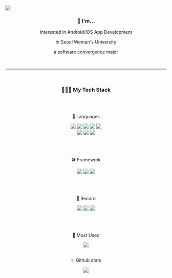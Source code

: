 <img src="https://capsule-render.vercel.app/api?type=transparent&color=auto&height=300&section=header&text=nakyung's%20Github!&fontSize=90&fontColor=7F52FF" />

<div align="center">
	<h3>👤 I'm... </h3>
	<p>interested in Android/iOS App Development</p>
	<p>in Seoul Women's University</p>
	<p>a software convergence major</p>
</div>
<br><hr><br>
<div align="center">
	<h3>👩🏻‍💻 My Tech Stack </h3>
	<br><br>
	<p>🔡 Languages </p>
</div>

<div align="center">
	<img src="https://img.shields.io/badge/Kotlin-7F52FF?style=flat&logo=Kotlin&logoColor=white" />	
	<img src="https://img.shields.io/badge/Swift-F05138?style=flat&logo=Swift&logoColor=white" />
	<img src="https://img.shields.io/badge/PHP-777BB4?style=flat&logo=Swift&logoColor=white" />
	<img src="https://img.shields.io/badge/JAVA-4B4B77?style=flat&logo=JAVA&logoColor=white" />
	<img src="https://img.shields.io/badge/CSS-1572B6?style=flat&logo=CSS3&logoColor=white" />
	<br>
	<img src="https://img.shields.io/badge/Python-3776AB?style=flat&logo=Python&logoColor=white" />
	<img src="https://img.shields.io/badge/HTML5-E34F26?style=flat&logo=HTML5&logoColor=white" />
	<img src="https://img.shields.io/badge/C++-00599C?style=flat&logo=C++&logoColor=white" />
</div>
<br><br><br>
<div align=center>
	<p>🛠️ Framewrok </p>
	<img src="https://img.shields.io/badge/Android Studio-3DDC84?style=flat&logo=Android Studio&logoColor=white" />
	<img src="https://img.shields.io/badge/Xcode-147EFB?style=flat&logo=Xcode&logoColor=white" />
	<img src="https://img.shields.io/badge/Visual Studio Code-007ACC?style=flat&logo=Visual Studio Code&logoColor=white" />
</div>
<br><br><br>
<div align=center>
	<p>📝 Record </p>
	<a href="https://github.com/nakyung128"><img src="https://img.shields.io/badge/Github-181717?style=flat&logo=Github&logoColor=white" /></a>
	<a href="https://p-rogramming.tistory.com"><img src="https://img.shields.io/badge/Tistory-181717?style=flat&logo=Tistory&logoColor=white" /></a>
	<a href="https://basalt-barberry-0ae.notion.site/ec9d0e1f28d845bd84bca180bb8d5e2e?v=36da809f387a4e2795d6881ab00f450b"><img src="https://img.shields.io/badge/Notion-181717?style=flat&logo=Notion&logoColor=white" /></a>
</div>
<br><br><br>
<div align="center">
	<p>🫶 Most Used</p>
	<img src="https://github-readme-stats.vercel.app/api/top-langs/?username=nakyung128&layout=compact"><br><br>
	<p>✨ Github stats</p>
	<img src="https://github-readme-stats.vercel.app/api?username=nakyung128&show_icons=true">
</div>
